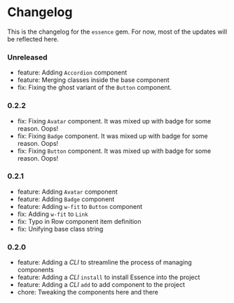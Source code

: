 # Changelog

This is the changelog for the `essence` gem. For now, most of the updates will be reflected here.

### Unreleased

- feature: Adding `Accordion` component
- feature: Merging classes inside the base component
- fix: Fixing the ghost variant of the `Button` component.

### 0.2.2

- fix: Fixing `Avatar` component. It was mixed up with badge for some reason. Oops!
- fix: Fixing `Badge` component. It was mixed up with badge for some reason. Oops!
- fix: Fixing `Button` component. It was mixed up with badge for some reason. Oops!

### 0.2.1

- feature: Adding `Avatar` component
- feature: Adding `Badge` component
- feature: Adding `w-fit` to `Button` component
- fix: Adding `w-fit` to `Link`
- fix: Typo in Row component item definition
- fix: Unifying base class string

### 0.2.0

- feature: Adding a _CLI_ to streamline the process of managing components
- feature: Adding a _CLI_ `install` to install Essence into the project
- feature: Adding a _CLI_ `add` to add component to the project
- chore: Tweaking the components here and there
